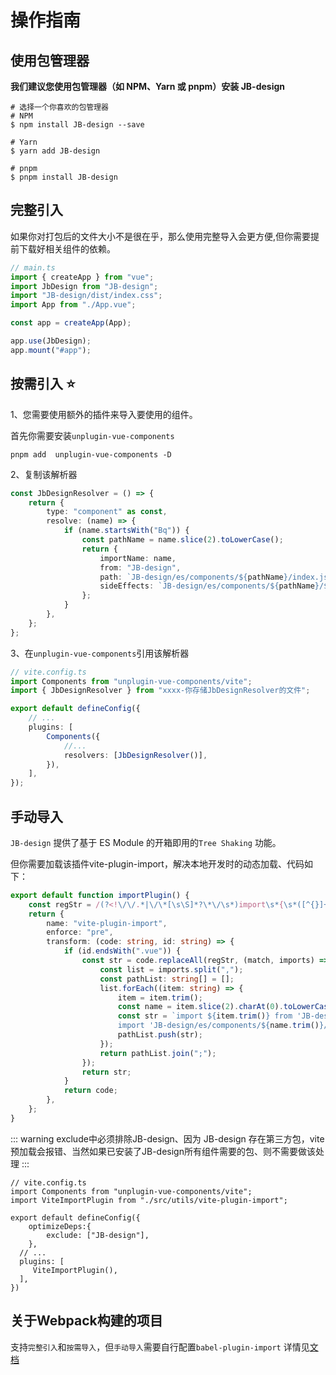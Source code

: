 <!--
 * @Author: wyk
 * @Date: 2024-05-23 09:02:13
 * @LastEditTime: 2024-06-04 18:22:00
 * @Description:
-->

# 操作指南

## 使用包管理器

**我们建议您使用包管理器（如 NPM、Yarn 或 pnpm）安装 JB-design**

```
# 选择一个你喜欢的包管理器
# NPM
$ npm install JB-design --save

# Yarn
$ yarn add JB-design

# pnpm
$ pnpm install JB-design

```

## 完整引入

如果你对打包后的文件大小不是很在乎，那么使用完整导入会更方便,但你需要提前下载好相关组件的依赖。

```ts
// main.ts
import { createApp } from "vue";
import JbDesign from "JB-design";
import "JB-design/dist/index.css";
import App from "./App.vue";

const app = createApp(App);

app.use(JbDesign);
app.mount("#app");
```

## 按需引入 ⭐️

1、您需要使用额外的插件来导入要使用的组件。

首先你需要安装`unplugin-vue-components`

```shell
pnpm add  unplugin-vue-components -D
```

2、复制该解析器

```ts
const JbDesignResolver = () => {
    return {
        type: "component" as const,
        resolve: (name) => {
            if (name.startsWith("Bq")) {
                const pathName = name.slice(2).toLowerCase();
                return {
                    importName: name,
                    from: "JB-design",
                    path: `JB-design/es/components/${pathName}/index.js`,
                    sideEffects: `JB-design/es/components/${pathName}/${name.slice(2)}.css`,
                };
            }
        },
    };
};
```

3、在`unplugin-vue-components`引用该解析器

```ts
// vite.config.ts
import Components from "unplugin-vue-components/vite";
import { JbDesignResolver } from "xxxx-你存储JbDesignResolver的文件";

export default defineConfig({
    // ...
    plugins: [
        Components({
            //...
            resolvers: [JbDesignResolver()],
        }),
    ],
});
```

## 手动导入

`JB-design` 提供了基于 ES Module 的开箱即用的`Tree Shaking` 功能。

但你需要加载该插件vite-plugin-import，解决本地开发时的动态加载、代码如下：

```ts
export default function importPlugin() {
    const regStr = /(?<!\/\/.*|\/\*[\s\S]*?\*\/\s*)import\s*{\s*([^{}]+)\s*}\s*from\s*['"]JB-design['"]/g;
    return {
        name: "vite-plugin-import",
        enforce: "pre",
        transform: (code: string, id: string) => {
            if (id.endsWith(".vue")) {
                const str = code.replaceAll(regStr, (match, imports) => {
                    const list = imports.split(",");
                    const pathList: string[] = [];
                    list.forEach((item: string) => {
                        item = item.trim();
                        const name = item.slice(2).charAt(0).toLowerCase() + item.slice(3);
                        const str = `import ${item.trim()} from 'JB-design/es/components/${name.trim()}';
                        import 'JB-design/es/components/${name.trim()}/${item.trim().slice(2)}.css'`;
                        pathList.push(str);
                    });
                    return pathList.join(";");
                });
                return str;
            }
            return code;
        },
    };
}
```

::: warning
exclude中必须排除JB-design、因为 JB-design 存在第三方包，vite预加载会报错、当然如果已安装了JB-design所有组件需要的包、则不需要做该处理
:::

```ts{7}
// vite.config.ts
import Components from "unplugin-vue-components/vite";
import ViteImportPlugin from "./src/utils/vite-plugin-import";

export default defineConfig({
    optimizeDeps:{
        exclude: ["JB-design"],
    },
  // ...
  plugins: [
     ViteImportPlugin(),
  ],
})

```

## 关于Webpack构建的项目

支持`完整引入`和`按需导入`，但`手动导入`需要自行配置`babel-plugin-import` 详情见[文档](https://www.npmjs.com/package/babel-plugin-import)
